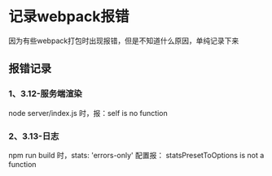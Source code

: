 
# 记录webpack报错

因为有些webpack打包时出现报错，但是不知道什么原因，单纯记录下来

## 报错记录

### 1、3.12-服务端渲染

node server/index.js 时，报：self is no function

### 2、3.13-日志

npm run build 时，stats: 'errors-only' 配置报： statsPresetToOptions is not a function
